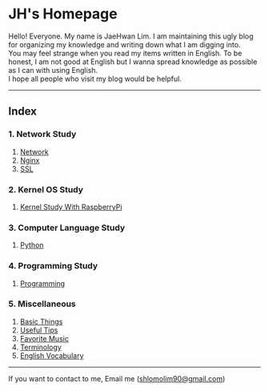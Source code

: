 <link rel="shortcut icon" href="favicon/favicon.ico">
<link rel="stylesheet" type="text/css" media="all" href="https://shlomo90.github.io/homepage.css" />

# JH's Homepage

Hello! Everyone. My name is JaeHwan Lim. I am maintaining this ugly blog for organizing my knowledge and writing down what I am digging into.  
You may feel strange when you read my items written in English. To be honest, I am not good at English but I wanna spread knowledge as possible as I can with using English.  
I hope all people who visit my blog would be helpful.

---

## Index

### 1. Network Study

1. [Network](/network/index.md)
2. [Nginx](nginx/index.md)
3. [SSL](ssl/index.md)

### 2. Kernel OS Study

1. [Kernel Study With RaspberryPi](/kernel_raspberry/index.md)

### 3. Computer Language Study

1. [Python](/python_study/index.md)

### 4. Programming Study

1. [Programming](programming/index.md)

### 5. Miscellaneous

1. [Basic Things](basic.md)
2. [Useful Tips](tips/index.md)
3. [Favorite Music](music.md)
4. [Terminology](terminology.md)
5. [English Vocabulary](vocabulary.md)

---

If you want to contact to me, Email me (shlomolim90@gmail.com)
